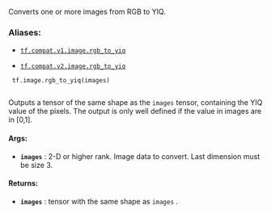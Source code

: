 Converts one or more images from RGB to YIQ.



### Aliases:

- [ `tf.compat.v1.image.rgb_to_yiq` ](/api_docs/python/tf/image/rgb_to_yiq)

- [ `tf.compat.v2.image.rgb_to_yiq` ](/api_docs/python/tf/image/rgb_to_yiq)



```
 tf.image.rgb_to_yiq(images)
 
```

Outputs a tensor of the same shape as the  `images`  tensor, containing the YIQ
value of the pixels.
The output is only well defined if the value in images are in [0,1].



#### Args:

- **`images`** : 2-D or higher rank. Image data to convert. Last dimension must be
size 3.



#### Returns:

- **`images`** : tensor with the same shape as  `images` .

